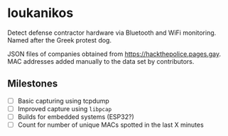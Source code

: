 # loukanikos
Detect defense contractor hardware via Bluetooth and WiFi monitoring. Named after the Greek protest dog.

JSON files of companies obtained from https://hackthepolice.pages.gay. MAC addresses added manually to the data set by contributors.

## Milestones
- [ ] Basic capturing using tcpdump
- [ ] Improved capture using `libpcap`
- [ ] Builds for embedded systems (ESP32?)
- [ ] Count for number of unique MACs spotted in the last X minutes
